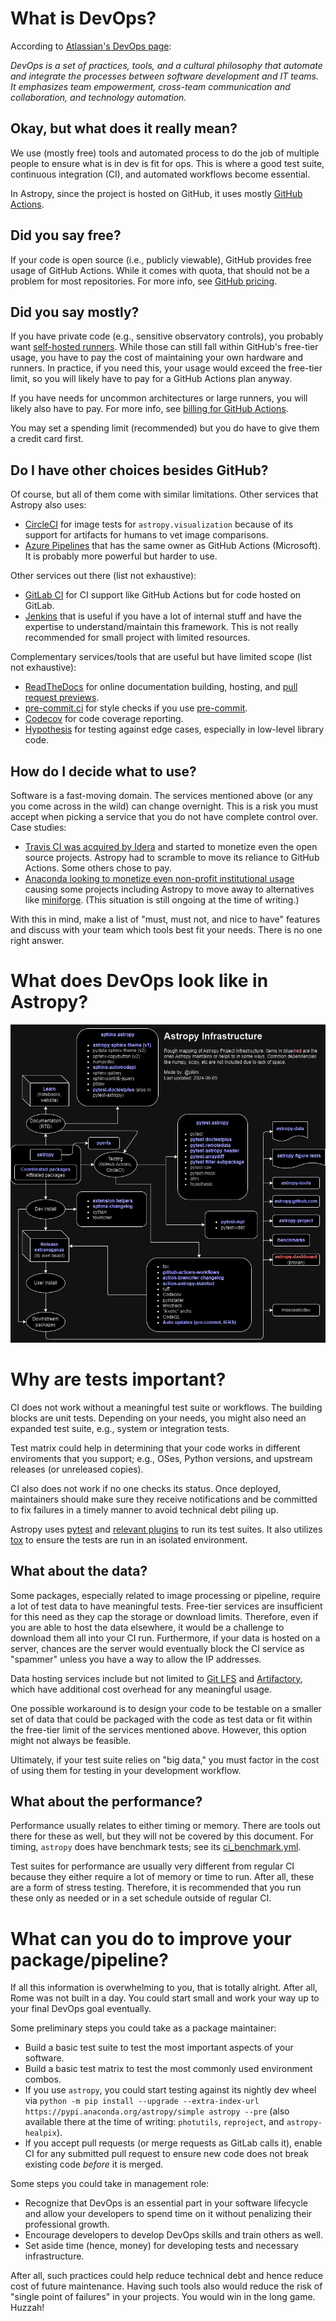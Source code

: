 # What is DevOps?

According to [Atlassian's DevOps page](https://www.atlassian.com/devops):

*DevOps is a set of practices, tools, and a cultural philosophy that
automate and integrate the processes between software development and IT teams.
It emphasizes team empowerment, cross-team communication and collaboration,
and technology automation.*

## Okay, but what does it really mean?

We use (mostly free) tools and automated process to do the job of multiple
people to ensure what is in dev is fit for ops. This is where a good test suite,
continuous integration (CI), and automated workflows become essential.

In Astropy, since the project is hosted on GitHub, it uses mostly
[GitHub Actions](https://github.com/features/actions).

## Did you say free?

If your code is open source (i.e., publicly viewable), GitHub provides
free usage of GitHub Actions. While it comes with quota, that should
not be a problem for most repositories. For more info, see
[GitHub pricing](https://github.com/pricing).

## Did you say mostly?

If you have private code (e.g., sensitive observatory controls), you probably want
[self-hosted runners](https://docs.github.com/en/actions/hosting-your-own-runners/managing-self-hosted-runners/about-self-hosted-runners). While those can still
fall within GitHub's free-tier usage, you have to pay the cost of maintaining
your own hardware and runners. In practice, if you need this, your usage would
exceed the free-tier limit, so you will likely have to pay for a
GitHub Actions plan anyway.

If you have needs for uncommon architectures or large runners, you will likely
also have to pay. For more info, see
[billing for GitHub Actions](https://docs.github.com/en/billing/managing-billing-for-your-products/managing-billing-for-github-actions/about-billing-for-github-actions).

You may set a spending limit (recommended) but you do have to give them
a credit card first.

## Do I have other choices besides GitHub?

Of course, but all of them come with similar limitations. Other services
that Astropy also uses:

* [CircleCI](https://circleci.com/) for image tests for `astropy.visualization`
  because of its support for artifacts for humans to vet image comparisons.
* [Azure Pipelines](https://azure.microsoft.com/en-us/products/devops/pipelines)
  that has the same owner as GitHub Actions (Microsoft). It is probably
  more powerful but harder to use.

Other services out there (list not exhaustive):

* [GitLab CI](https://docs.gitlab.com/ee/ci/) for CI support like GitHub Actions
  but for code hosted on GitLab.
* [Jenkins](https://www.jenkins.io/) that is useful if you have a lot of
  internal stuff and have the expertise to understand/maintain this framework.
  This is not really recommended for small project with limited resources.

Complementary services/tools that are useful but have limited scope
(list not exhaustive):

* [ReadTheDocs](https://about.readthedocs.com/) for online documentation building, hosting, and
  [pull request previews](https://docs.readthedocs.io/en/stable/pull-requests.html).
* [pre-commit.ci](https://pre-commit.ci/) for style checks if you use
  [pre-commit](https://pre-commit.com/).
* [Codecov](https://about.codecov.io/) for code coverage reporting.
* [Hypothesis](https://hypothesis.readthedocs.io/en/latest/) for testing against
  edge cases, especially in low-level library code.

## How do I decide what to use?

Software is a fast-moving domain. The services mentioned above (or any you
come across in the wild) can change overnight. This is a risk you must
accept when picking a service that you do not have complete control over.
Case studies:

* [Travis CI was acquired by Idera](https://techcrunch.com/2019/01/23/idera-acquires-travis-ci/)
  and started to monetize even the open source projects. Astropy had to
  scramble to move its reliance to GitHub Actions. Some others chose to pay.
* [Anaconda looking to monetize even non-profit institutional usage](https://www.theregister.com/2024/08/08/anaconda_puts_the_squeeze_on/)
  causing some projects including Astropy to move away to alternatives like
  [miniforge](https://github.com/conda-forge/miniforge).
  (This situation is still ongoing at the time of writing.)

With this in mind, make a list of "must, must not, and nice to have" features
and discuss with your team which tools best fit your needs. There is no
one right answer.

# What does DevOps look like in Astropy?

[![Astropy Infrastructure](astropy_infrastructure_20240605.png)](https://zenodo.org/records/11521582)

# Why are tests important?

CI does not work without a meaningful test suite or workflows.
The building blocks are unit tests. Depending on your needs,
you might also need an expanded test suite, e.g., system or integration tests.

Test matrix could help in determining that your code works in
different enviroments that you support; e.g., OSes, Python versions,
and upstream releases (or unreleased copies).

CI also does not work if no one checks its status. Once deployed,
maintainers should make sure they receive notifications and
be committed to fix failures in a timely manner to avoid
technical debt piling up.

Astropy uses [pytest](https://docs.pytest.org/en/stable/) and
[relevant plugins](https://github.com/astropy/pytest-astropy)
to run its test suites. It also utilizes [tox](https://tox.wiki/en/stable/)
to ensure the tests are run in an isolated environment.

## What about the data?

Some packages, especially related to image processing or pipeline,
require a lot of test data to have meaningful tests. Free-tier services
are insufficient for this need as they cap the storage or download
limits. Therefore, even if you are able to host the data elsewhere,
it would be a challenge to download them all into your CI run.
Furthermore, if your data is hosted on a server, chances are the
server would eventually block the CI service as "spammer" unless
you have a way to allow the IP addresses.

Data hosting services include but not limited to
[Git LFS](https://git-lfs.com/) and
[Artifactory](https://jfrog.com/artifactory/), which have additional
cost overhead for any meaningful usage.

One possible workaround is to design your code to be testable on
a smaller set of data that could be packaged with the code as test data
or fit within the free-tier limit of the services mentioned above.
However, this option might not always be feasible.

Ultimately, if your test suite relies on "big data," you must factor
in the cost of using them for testing in your development workflow.

## What about the performance?

Performance usually relates to either timing or memory. There are tools
out there for these as well, but they will not be covered by this document.
For timing, `astropy` does have benchmark tests; see its
[ci_benchmark.yml](https://github.com/astropy/astropy/blob/main/.github/workflows/ci_benchmark.yml).

Test suites for performance are usually very different from regular CI
because they either require a lot of memory or time to run. After all,
these are a form of stress testing. Therefore, it is recommended that you
run these only as needed or in a set schedule outside of regular CI.

# What can you do to improve your package/pipeline?

If all this information is overwhelming to you, that is totally alright.
After all, Rome was not built in a day. You could start small and work
your way up to your final DevOps goal eventually.

Some preliminary steps you could take as a package maintainer:

* Build a basic test suite to test the most important aspects of your software.
* Build a basic test matrix to test the most commonly used environment combos.
* If you use `astropy`, you could start testing against its nightly dev wheel via
  `python -m pip install --upgrade --extra-index-url https://pypi.anaconda.org/astropy/simple astropy --pre` (also available there at the time of writing:
  `photutils`, `reproject`, and `astropy-healpix`).
* If you accept pull requests (or merge requests as GitLab calls it),
  enable CI for any submitted pull request to ensure new code does not
  break existing code *before* it is merged.

Some steps you could take in management role:

* Recognize that DevOps is an essential part in your software lifecycle
  and allow your developers to spend time on it without penalizing
  their professional growth.
* Encourage developers to develop DevOps skills and train others as well.
* Set aside time (hence, money) for developing tests and necessary infrastructure.

After all, such practices could help reduce technical debt and hence
reduce cost of future maintenance. Having such tools also would reduce
the risk of "single point of failures" in your projects.
You would win in the long game. Huzzah!
